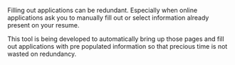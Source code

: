 Filling out applications can be redundant. Especially when online applications ask you to manually fill out or select information already present on your resume.

This tool is being developed to automatically bring up those pages and fill out applications with pre populated information so that precious time is not wasted on redundancy.
